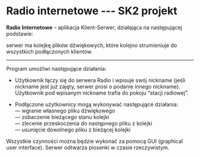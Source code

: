 # Radio internetowe --- SK2 projekt
**Radio Internetowe** – aplikacja Klient-Serwer, działająca na następującej podstawie:

serwer ma kolejkę plików dźwiękowych, które kolejno strumieniuje do wszystkich podłączonych klientów.

---
Program umożliwi następujące działania:

  

-   Użytkownik łączy się do serwera Radio i wpisuje swój nickname (jeśli nickname jest już zajęty, serwer prosi o podanie innego nickname).
    Użytkownik pod wpisanym nickname trafia do pokoju “stacji radiowej”.
   
    
-   Podłączone użytkownicy mogą wykonywać następujące działania:     
    — wgranie własnego pliku dźwiękowego     
    — zobaczenie bieżącego stanu kolejki                                     
    — zlecenie przeskoczenia do następnego pliku z kolejki        
    — usunięcie dowolnego pliku z bieżącej kolejki        

Wszystkie czynności można będzie wykonać za pomocą GUI (graphical user interface). Serwer odtwarza piosenki w czasie rzeczywistym.
